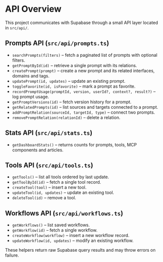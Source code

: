 # API Overview

This project communicates with Supabase through a small API layer located in `src/api/`.

## Prompts API (`src/api/prompts.ts`)
- `searchPrompts(filters)` – fetch a paginated list of prompts with optional filters.
- `getPromptById(id)` – retrieve a single prompt with its relations.
- `createPrompt(prompt)` – create a new prompt and its related interfaces, domains and tags.
- `updatePrompt(id, updates)` – update an existing prompt.
- `toggleFavorite(id, isFavorite)` – mark a prompt as favorite.
- `recordPromptUsage(promptId, version, userId?, context?, result?)` – log prompt usage.
- `getPromptVersions(id)` – fetch version history for a prompt.
- `getRelatedPrompts(id)` – list sources and targets connected to a prompt.
- `addPromptRelation(sourceId, targetId, type)` – connect two prompts.
- `removePromptRelation(relationId)` – delete a relation.

## Stats API (`src/api/stats.ts`)
- `getDashboardStats()` – returns counts for prompts, tools, MCP components and articles.

## Tools API (`src/api/tools.ts`)
- `getTools()` – list all tools ordered by last update.
- `getToolById(id)` – fetch a single tool record.
- `createTool(tool)` – insert a new tool.
- `updateTool(id, updates)` – update an existing tool.
- `deleteTool(id)` – remove a tool.

## Workflows API (`src/api/workflows.ts`)
- `getWorkflows()` – list saved workflows.
- `getWorkflow(id)` – fetch a single workflow.
- `createWorkflow(workflow)` – insert a new workflow record.
- `updateWorkflow(id, updates)` – modify an existing workflow.

These helpers return raw Supabase query results and may throw errors on failure.
